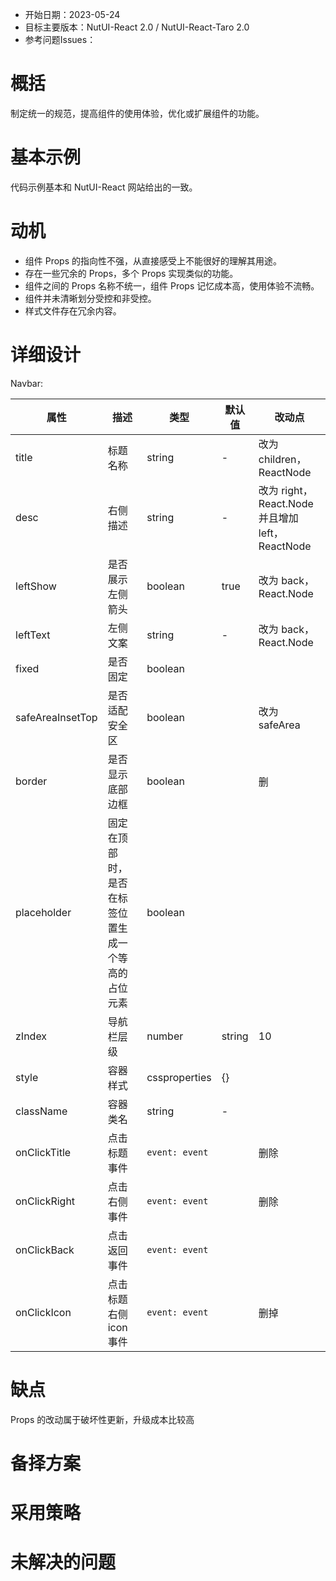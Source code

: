 - 开始日期：2023-05-24
- 目标主要版本：NutUI-React 2.0 / NutUI-React-Taro 2.0
- 参考问题Issues：

# 概括

制定统一的规范，提高组件的使用体验，优化或扩展组件的功能。


# 基本示例

代码示例基本和 NutUI-React 网站给出的一致。


# 动机

- 组件 Props 的指向性不强，从直接感受上不能很好的理解其用途。
- 存在一些冗余的 Props，多个 Props 实现类似的功能。
- 组件之间的 Props 名称不统一，组件 Props 记忆成本高，使用体验不流畅。
- 组件并未清晰划分受控和非受控。
- 样式文件存在冗余内容。


# 详细设计


Navbar:

| 属性 | 描述 | 类型 | 默认值 | 改动点 |
| --- | --- | --- | --- | --- |
| title | 标题名称 | string | - | 改为 children，ReactNode |
| desc | 右侧描述 | string | - | 改为 right，React.Node   并且增加 left，ReactNode |
| leftShow | 是否展示左侧箭头 | boolean | true | 改为 back，React.Node |
| leftText | 左侧文案 | string | - | 改为 back，React.Node |
| fixed | 是否固定 | boolean |  |  |
| safeAreaInsetTop | 是否适配安全区 | boolean |  | 改为 safeArea |
| border | 是否显示底部边框 | boolean |  | 删 |
| placeholder | 固定在顶部时，是否在标签位置生成一个等高的占位元素 | boolean |  |  |
| zIndex | 导航栏层级 | number | string | 10 |  |
| style | 容器样式 | cssproperties | {} |  |
| className | 容器类名 | string | - |  |
| onClickTitle | 点击标题事件 | `event: event` |  | 删除 |
| onClickRight | 点击右侧事件 | `event: event` |  | 删除 |
| onClickBack | 点击返回事件 | `event: event` |  |  |
| onClickIcon | 点击标题右侧icon事件 | `event: event` |  | 删掉 |


# 缺点

Props 的改动属于破坏性更新，升级成本比较高

# 备择方案


# 采用策略


# 未解决的问题

